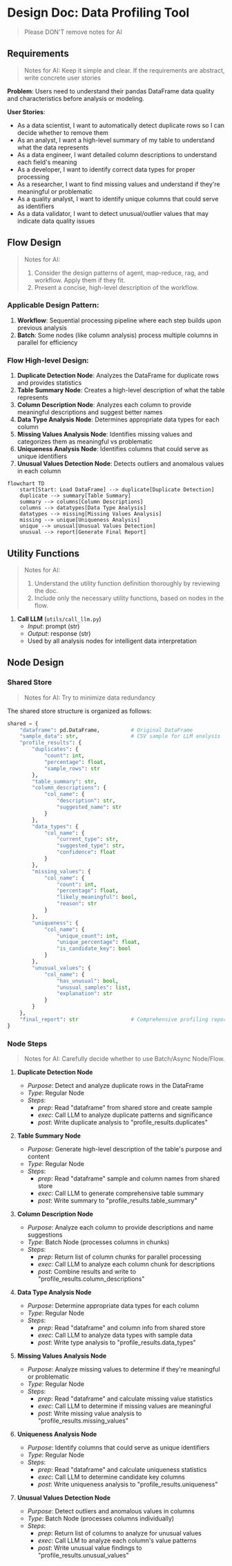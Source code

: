 # Design Doc: Data Profiling Tool

> Please DON'T remove notes for AI

## Requirements

> Notes for AI: Keep it simple and clear.
> If the requirements are abstract, write concrete user stories

**Problem**: Users need to understand their pandas DataFrame data quality and characteristics before analysis or modeling.

**User Stories**:
- As a data scientist, I want to automatically detect duplicate rows so I can decide whether to remove them
- As an analyst, I want a high-level summary of my table to understand what the data represents
- As a data engineer, I want detailed column descriptions to understand each field's meaning
- As a developer, I want to identify correct data types for proper processing
- As a researcher, I want to find missing values and understand if they're meaningful or problematic
- As a quality analyst, I want to identify unique columns that could serve as identifiers
- As a data validator, I want to detect unusual/outlier values that may indicate data quality issues

## Flow Design

> Notes for AI:
> 1. Consider the design patterns of agent, map-reduce, rag, and workflow. Apply them if they fit.
> 2. Present a concise, high-level description of the workflow.

### Applicable Design Pattern:

1. **Workflow**: Sequential processing pipeline where each step builds upon previous analysis
2. **Batch**: Some nodes (like column analysis) process multiple columns in parallel for efficiency

### Flow High-level Design:

1. **Duplicate Detection Node**: Analyzes the DataFrame for duplicate rows and provides statistics
2. **Table Summary Node**: Creates a high-level description of what the table represents
3. **Column Description Node**: Analyzes each column to provide meaningful descriptions and suggest better names
4. **Data Type Analysis Node**: Determines appropriate data types for each column
5. **Missing Values Analysis Node**: Identifies missing values and categorizes them as meaningful vs problematic
6. **Uniqueness Analysis Node**: Identifies columns that could serve as unique identifiers
7. **Unusual Values Detection Node**: Detects outliers and anomalous values in each column

```mermaid
flowchart TD
    start[Start: Load DataFrame] --> duplicate[Duplicate Detection]
    duplicate --> summary[Table Summary]
    summary --> columns[Column Descriptions]
    columns --> datatypes[Data Type Analysis]
    datatypes --> missing[Missing Values Analysis]
    missing --> unique[Uniqueness Analysis]
    unique --> unusual[Unusual Values Detection]
    unusual --> report[Generate Final Report]
```

## Utility Functions

> Notes for AI:
> 1. Understand the utility function definition thoroughly by reviewing the doc.
> 2. Include only the necessary utility functions, based on nodes in the flow.

1. **Call LLM** (`utils/call_llm.py`)
   - *Input*: prompt (str)
   - *Output*: response (str)
   - Used by all analysis nodes for intelligent data interpretation

## Node Design

### Shared Store

> Notes for AI: Try to minimize data redundancy

The shared store structure is organized as follows:

```python
shared = {
    "dataframe": pd.DataFrame,          # Original DataFrame
    "sample_data": str,                 # CSV sample for LLM analysis
    "profile_results": {
        "duplicates": {
            "count": int,
            "percentage": float,
            "sample_rows": str
        },
        "table_summary": str,
        "column_descriptions": {
            "col_name": {
                "description": str,
                "suggested_name": str
            }
        },
        "data_types": {
            "col_name": {
                "current_type": str,
                "suggested_type": str,
                "confidence": float
            }
        },
        "missing_values": {
            "col_name": {
                "count": int,
                "percentage": float,
                "likely_meaningful": bool,
                "reason": str
            }
        },
        "uniqueness": {
            "col_name": {
                "unique_count": int,
                "unique_percentage": float,
                "is_candidate_key": bool
            }
        },
        "unusual_values": {
            "col_name": {
                "has_unusual": bool,
                "unusual_samples": list,
                "explanation": str
            }
        }
    },
    "final_report": str                 # Comprehensive profiling report
}
```

### Node Steps

> Notes for AI: Carefully decide whether to use Batch/Async Node/Flow.

1. **Duplicate Detection Node**
   - *Purpose*: Detect and analyze duplicate rows in the DataFrame
   - *Type*: Regular Node
   - *Steps*:
     - *prep*: Read "dataframe" from shared store and create sample
     - *exec*: Call LLM to analyze duplicate patterns and significance
     - *post*: Write duplicate analysis to "profile_results.duplicates"

2. **Table Summary Node**
   - *Purpose*: Generate high-level description of the table's purpose and content
   - *Type*: Regular Node
   - *Steps*:
     - *prep*: Read "dataframe" sample and column names from shared store
     - *exec*: Call LLM to generate comprehensive table summary
     - *post*: Write summary to "profile_results.table_summary"

3. **Column Description Node**
   - *Purpose*: Analyze each column to provide descriptions and name suggestions
   - *Type*: Batch Node (processes columns in chunks)
   - *Steps*:
     - *prep*: Return list of column chunks for parallel processing
     - *exec*: Call LLM to analyze each column chunk for descriptions
     - *post*: Combine results and write to "profile_results.column_descriptions"

4. **Data Type Analysis Node**
   - *Purpose*: Determine appropriate data types for each column
   - *Type*: Regular Node
   - *Steps*:
     - *prep*: Read "dataframe" and column info from shared store
     - *exec*: Call LLM to analyze data types with sample data
     - *post*: Write type analysis to "profile_results.data_types"

5. **Missing Values Analysis Node**
   - *Purpose*: Analyze missing values to determine if they're meaningful or problematic
   - *Type*: Regular Node
   - *Steps*:
     - *prep*: Read "dataframe" and calculate missing value statistics
     - *exec*: Call LLM to determine if missing values are meaningful
     - *post*: Write missing value analysis to "profile_results.missing_values"

6. **Uniqueness Analysis Node**
   - *Purpose*: Identify columns that could serve as unique identifiers
   - *Type*: Regular Node
   - *Steps*:
     - *prep*: Read "dataframe" and calculate uniqueness statistics
     - *exec*: Call LLM to determine candidate key columns
     - *post*: Write uniqueness analysis to "profile_results.uniqueness"

7. **Unusual Values Detection Node**
   - *Purpose*: Detect outliers and anomalous values in columns
   - *Type*: Batch Node (processes columns individually)
   - *Steps*:
     - *prep*: Return list of columns to analyze for unusual values
     - *exec*: Call LLM to analyze each column's value patterns
     - *post*: Write unusual value findings to "profile_results.unusual_values"

